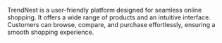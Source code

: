 TrendNest is a user-friendly platform designed for seamless online shopping. It offers a wide range of products and an intuitive interface. Customers can browse, compare, and purchase effortlessly, ensuring a smooth shopping experience.
